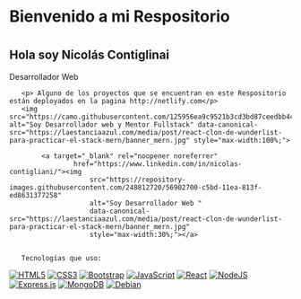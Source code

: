 <h1>Bienvenido a mi Respositorio  <h1>
<h2>Hola soy Nicolás Contiglinai </h2>
       <span> Desarrollador Web</span>
        
        
       <p> Alguno de los proyectos que se encuentran en este Respositorio están deployados en la pagina http://netlify.com</p>
       <img src="https://camo.githubusercontent.com/125956ea9c9521b3cd3bd87ceedbb4cb90ec93f5e75f77809677f32a4d473db3/68747470733a2f2f6c61657374616e636961617a756c2e636f6d2f6d656469612f706f73742f72656163742d636c6f6e2d64652d77756e6465726c6973742d706172612d7072616374696361722d656c2d737461636b2d6d65726e2f62616e6e65725f6d65726e2e6a7067" alt="Soy Desarrollador web y Mentor Fullstack" data-canonical-src="https://laestanciaazul.com/media/post/react-clon-de-wunderlist-para-practicar-el-stack-mern/banner_mern.jpg" style="max-width:100%;">
       
            <a target="_blank" rel="noopener noreferrer"
                    href="https://www.linkedin.com/in/nicolas-contigliani/"><img
                        src="https://repository-images.githubusercontent.com/248812720/56902700-c5bd-11ea-813f-ed8631377258"
                        alt="Soy Desarrollador Web "
                        data-canonical-src="https://laestanciaazul.com/media/post/react-clon-de-wunderlist-para-practicar-el-stack-mern/banner_mern.jpg"
                        style="max-width:30%;"></a>
       
       
       Tecnologías que uso:
   
       
       
       
<p><a target="_blank" rel="noopener noreferrer" href="https://camo.githubusercontent.com/49fbb99f92674cc6825349b154b65aaf4064aec465d61e8e1f9fb99da3d922a1/68747470733a2f2f696d672e736869656c64732e696f2f62616467652f68746d6c352d2532334533344632362e7376673f7374796c653d666f722d7468652d6261646765266c6f676f3d68746d6c35266c6f676f436f6c6f723d7768697465"><img alt="HTML5" src="https://camo.githubusercontent.com/49fbb99f92674cc6825349b154b65aaf4064aec465d61e8e1f9fb99da3d922a1/68747470733a2f2f696d672e736869656c64732e696f2f62616467652f68746d6c352d2532334533344632362e7376673f7374796c653d666f722d7468652d6261646765266c6f676f3d68746d6c35266c6f676f436f6c6f723d7768697465" data-canonical-src="https://img.shields.io/badge/html5-%23E34F26.svg?style=for-the-badge&amp;logo=html5&amp;logoColor=white" style="max-width:100%;"></a> <a target="_blank" rel="noopener noreferrer" href="https://camo.githubusercontent.com/e6b67b27998fca3bccf4c0ee479fc8f9de09d91f389cccfbe6cb1e29c10cfbd7/68747470733a2f2f696d672e736869656c64732e696f2f62616467652f637373332d2532333135373242362e7376673f7374796c653d666f722d7468652d6261646765266c6f676f3d63737333266c6f676f436f6c6f723d7768697465"><img alt="CSS3" src="https://camo.githubusercontent.com/e6b67b27998fca3bccf4c0ee479fc8f9de09d91f389cccfbe6cb1e29c10cfbd7/68747470733a2f2f696d672e736869656c64732e696f2f62616467652f637373332d2532333135373242362e7376673f7374796c653d666f722d7468652d6261646765266c6f676f3d63737333266c6f676f436f6c6f723d7768697465" data-canonical-src="https://img.shields.io/badge/css3-%231572B6.svg?style=for-the-badge&amp;logo=css3&amp;logoColor=white" style="max-width:100%;"></a> <a target="_blank" rel="noopener noreferrer" href="https://camo.githubusercontent.com/b768ae6e4f89b74512e6de02a8367fd71465bc3d88ef1cf2f1622e2017c32bea/68747470733a2f2f696d672e736869656c64732e696f2f62616467652f626f6f7473747261702d2532333536334437432e7376673f7374796c653d666f722d7468652d6261646765266c6f676f3d626f6f747374726170266c6f676f436f6c6f723d7768697465"><img alt="Bootstrap" src="https://camo.githubusercontent.com/b768ae6e4f89b74512e6de02a8367fd71465bc3d88ef1cf2f1622e2017c32bea/68747470733a2f2f696d672e736869656c64732e696f2f62616467652f626f6f7473747261702d2532333536334437432e7376673f7374796c653d666f722d7468652d6261646765266c6f676f3d626f6f747374726170266c6f676f436f6c6f723d7768697465" data-canonical-src="https://img.shields.io/badge/bootstrap-%23563D7C.svg?style=for-the-badge&amp;logo=bootstrap&amp;logoColor=white" style="max-width:100%;"></a> <a target="_blank" rel="noopener noreferrer" href="https://camo.githubusercontent.com/aeddc848275a1ffce386dc81c04541654ca07b2c43bbb8ad251085c962672aea/68747470733a2f2f696d672e736869656c64732e696f2f62616467652f6a6176617363726970742d2532333332333333302e7376673f7374796c653d666f722d7468652d6261646765266c6f676f3d6a617661736372697074266c6f676f436f6c6f723d253233463744463145"><img alt="JavaScript" src="https://camo.githubusercontent.com/aeddc848275a1ffce386dc81c04541654ca07b2c43bbb8ad251085c962672aea/68747470733a2f2f696d672e736869656c64732e696f2f62616467652f6a6176617363726970742d2532333332333333302e7376673f7374796c653d666f722d7468652d6261646765266c6f676f3d6a617661736372697074266c6f676f436f6c6f723d253233463744463145" data-canonical-src="https://img.shields.io/badge/javascript-%23323330.svg?style=for-the-badge&amp;logo=javascript&amp;logoColor=%23F7DF1E" style="max-width:100%;"></a> <a target="_blank" rel="noopener noreferrer" href="https://camo.githubusercontent.com/ab4c3c731a174a63df861f7b118d6c8a6c52040a021a552628db877bd518fe84/68747470733a2f2f696d672e736869656c64732e696f2f62616467652f72656163742d2532333230323332612e7376673f7374796c653d666f722d7468652d6261646765266c6f676f3d7265616374266c6f676f436f6c6f723d253233363144414642"><img alt="React" src="https://camo.githubusercontent.com/ab4c3c731a174a63df861f7b118d6c8a6c52040a021a552628db877bd518fe84/68747470733a2f2f696d672e736869656c64732e696f2f62616467652f72656163742d2532333230323332612e7376673f7374796c653d666f722d7468652d6261646765266c6f676f3d7265616374266c6f676f436f6c6f723d253233363144414642" data-canonical-src="https://img.shields.io/badge/react-%2320232a.svg?style=for-the-badge&amp;logo=react&amp;logoColor=%2361DAFB" style="max-width:100%;"></a> <a target="_blank" rel="noopener noreferrer" href="https://camo.githubusercontent.com/85897f614edaa17505a713b88749e481cb6284fb203fa1550add3489dde0425a/68747470733a2f2f696d672e736869656c64732e696f2f62616467652f6e6f64652e6a732d2532333433383533442e7376673f7374796c653d666f722d7468652d6261646765266c6f676f3d6e6f64652d646f742d6a73266c6f676f436f6c6f723d7768697465"><img alt="NodeJS" src="https://camo.githubusercontent.com/85897f614edaa17505a713b88749e481cb6284fb203fa1550add3489dde0425a/68747470733a2f2f696d672e736869656c64732e696f2f62616467652f6e6f64652e6a732d2532333433383533442e7376673f7374796c653d666f722d7468652d6261646765266c6f676f3d6e6f64652d646f742d6a73266c6f676f436f6c6f723d7768697465" data-canonical-src="https://img.shields.io/badge/node.js-%2343853D.svg?style=for-the-badge&amp;logo=node-dot-js&amp;logoColor=white" style="max-width:100%;"></a> <a target="_blank" rel="noopener noreferrer" href="https://camo.githubusercontent.com/8286a45a106e1a3c07489f83a38159981d888518a740b59c807ffc1b7b1e2f7b/68747470733a2f2f696d672e736869656c64732e696f2f62616467652f657870726573732e6a732d2532333430346435392e7376673f7374796c653d666f722d7468652d6261646765266c6f676f3d65787072657373266c6f676f436f6c6f723d253233363144414642"><img alt="Express.js" src="https://camo.githubusercontent.com/8286a45a106e1a3c07489f83a38159981d888518a740b59c807ffc1b7b1e2f7b/68747470733a2f2f696d672e736869656c64732e696f2f62616467652f657870726573732e6a732d2532333430346435392e7376673f7374796c653d666f722d7468652d6261646765266c6f676f3d65787072657373266c6f676f436f6c6f723d253233363144414642" data-canonical-src="https://img.shields.io/badge/express.js-%23404d59.svg?style=for-the-badge&amp;logo=express&amp;logoColor=%2361DAFB" style="max-width:100%;"></a>
<a target="_blank" rel="noopener noreferrer" href="https://camo.githubusercontent.com/c839570bc71901106b11b8411d9277a6a8356a9431e4a16d6c26db82caab7d62/68747470733a2f2f696d672e736869656c64732e696f2f62616467652f4d6f6e676f44422d2532333465613934622e7376673f7374796c653d666f722d7468652d6261646765266c6f676f3d6d6f6e676f6462266c6f676f436f6c6f723d7768697465"><img alt="MongoDB" src="https://camo.githubusercontent.com/c839570bc71901106b11b8411d9277a6a8356a9431e4a16d6c26db82caab7d62/68747470733a2f2f696d672e736869656c64732e696f2f62616467652f4d6f6e676f44422d2532333465613934622e7376673f7374796c653d666f722d7468652d6261646765266c6f676f3d6d6f6e676f6462266c6f676f436f6c6f723d7768697465" data-canonical-src="https://img.shields.io/badge/MongoDB-%234ea94b.svg?style=for-the-badge&amp;logo=mongodb&amp;logoColor=white" style="max-width:100%;"></a>
<a target="_blank" rel="noopener noreferrer" href="https://camo.githubusercontent.com/94c5a32b53c1771bd1a163fe0523aee22b624e1d613ec984e52686cda1cdb2bd/68747470733a2f2f696d672e736869656c64732e696f2f62616467652f44656269616e2d4437304135333f7374796c653d666f722d7468652d6261646765266c6f676f3d64656269616e266c6f676f436f6c6f723d7768697465"><img alt="Debian" src="https://camo.githubusercontent.com/94c5a32b53c1771bd1a163fe0523aee22b624e1d613ec984e52686cda1cdb2bd/68747470733a2f2f696d672e736869656c64732e696f2f62616467652f44656269616e2d4437304135333f7374796c653d666f722d7468652d6261646765266c6f676f3d64656269616e266c6f676f436f6c6f723d7768697465" data-canonical-src="https://img.shields.io/badge/Debian-D70A53?style=for-the-badge&amp;logo=debian&amp;logoColor=white" style="max-width:100%;"></a></p>
